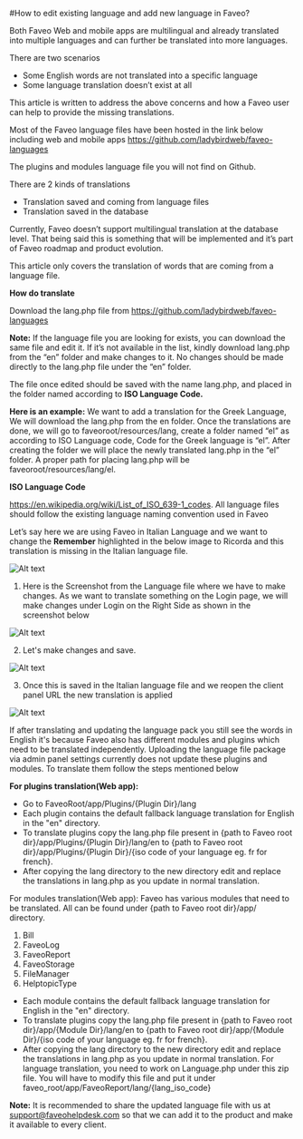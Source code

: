 #How to edit existing language and add new language in Faveo?

Both Faveo Web and mobile apps are multilingual and already translated into multiple languages and can further be translated into more languages.

There are two scenarios
- Some English words are not translated into a specific language
- Some language translation doesn’t exist at all

This article is written to address the above concerns and how a Faveo user can help to provide the missing translations. 

Most of the Faveo language files have been hosted in the link below including web and mobile apps https://github.com/ladybirdweb/faveo-languages 

The plugins and modules language file you will not find on Github.

There are 2 kinds of translations
- Translation saved and coming from language files
- Translation saved in the database

Currently, Faveo doesn’t support multilingual translation at the database level. That being said this is something that will be implemented and it’s part of Faveo roadmap and product evolution. 

This article only covers the translation of words that are coming from a language file.

**How do translate**

Download the lang.php file from https://github.com/ladybirdweb/faveo-languages

**Note:** If the language file you are looking for exists, you can download the same file and edit it. If it’s not available in the list, kindly download lang.php from the “en” folder and make changes to it. No changes should be made directly to the lang.php file under the “en” folder.

The file once edited should be saved with the name lang.php, and placed in the folder named according to **ISO Language Code.** 

**Here is an example:** We want to add a translation for the Greek Language, We will download the lang.php from the en folder. Once the translations are done, we will go to faveoroot/resources/lang, create a folder named “el” as according to ISO Language code, Code for the Greek language is “el”. After creating the folder we will place the newly translated lang.php in the “el” folder. A proper path for placing lang.php will be faveoroot/resources/lang/el.

**ISO Language Code**

https://en.wikipedia.org/wiki/List_of_ISO_639-1_codes. All language files should follow the existing language naming convention used in Faveo

Let’s say here we are using Faveo in Italian Language and we want to change the **Remember** highlighted in the below image to Ricorda and this translation is missing in the Italian language file.

![Alt text](https://www.faveohelpdesk.com/wp-content/uploads/2021/11/demo1.png "Demo1")

1. Here is the Screenshot from the Language file where we have to make changes.
As we want to translate something on the Login page, we will make changes under Login on the Right Side as shown in the screenshot below

![Alt text](https://www.faveohelpdesk.com/wp-content/uploads/2021/11/demo2.png "Demo2")

2. Let's make changes and save.

![Alt text](https://www.faveohelpdesk.com/wp-content/uploads/2021/11/demo3.png "Demo3")

3. Once this is saved in the Italian language file and we reopen the client panel URL the new translation is applied 

![Alt text](https://www.faveohelpdesk.com/wp-content/uploads/2021/11/demo4.png "Demo4")

If after translating and updating the language pack you still see the words in English it's because Faveo also has different modules and plugins which need to be translated independently. Uploading the language file package via admin panel settings currently does not update these plugins and modules. To translate them follow the steps mentioned below 



**For plugins translation(Web app):**


- Go to FaveoRoot/app/Plugins/{Plugin Dir}/lang
- Each plugin contains the default fallback language translation for English in the "en" directory.
- To translate plugins copy the lang.php file present in {path to Faveo root dir}/app/Plugins/{Plugin Dir}/lang/en to {path to Faveo root dir}/app/Plugins/{Plugin Dir}/{iso code of your language eg. fr for french}.
- After copying the lang directory to the new directory edit and replace the translations in lang.php as you update in normal translation.


For modules translation(Web app):
Faveo has various modules that need to be translated. All can be found under {path to Faveo root dir}/app/ directory. 


1. Bill
2. FaveoLog
3. FaveoReport
4. FaveoStorage
5. FileManager
6. HelptopicType


- Each module contains the default fallback language translation for English in the "en" directory.
- To translate plugins copy the lang.php file present in {path to Faveo root dir}/app/{Module Dir}/lang/en to {path to Faveo root dir}/app/{Module Dir}/{iso code of your language eg. fr for french}.
- After copying the lang directory to the new directory edit and replace the translations in lang.php as you update in normal translation. For language translation, you need to work on Language.php under this zip file. You will have to modify this file and put it under faveo_root/app/FaveoReport/lang/{lang_iso_code}

**Note:** It is recommended to share the updated language file with us at support@faveohelpdesk.com so that we can add it to the product and make it available to every client.











